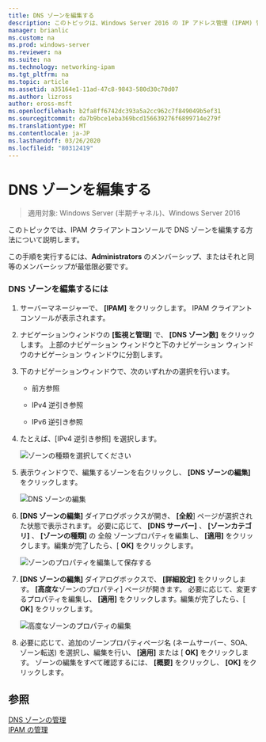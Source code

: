 ```yaml
---
title: DNS ゾーンを編集する
description: このトピックは、Windows Server 2016 の IP アドレス管理 (IPAM) 管理ガイドに含まれています。
manager: brianlic
ms.custom: na
ms.prod: windows-server
ms.reviewer: na
ms.suite: na
ms.technology: networking-ipam
ms.tgt_pltfrm: na
ms.topic: article
ms.assetid: a35164e1-11ad-47c8-9843-580d30c70d07
ms.author: lizross
author: eross-msft
ms.openlocfilehash: b2fa8ff6742dc393a5a2cc962c7f849049b5ef31
ms.sourcegitcommit: da7b9bce1eba369bcd156639276f6899714e279f
ms.translationtype: MT
ms.contentlocale: ja-JP
ms.lasthandoff: 03/26/2020
ms.locfileid: "80312419"
---
```

# <a name="edit-a-dns-zone"></a>DNS ゾーンを編集する

>適用対象: Windows Server (半期チャネル)、Windows Server 2016

このトピックでは、IPAM クライアントコンソールで DNS ゾーンを編集する方法について説明します。  
  
この手順を実行するには、**Administrators** のメンバーシップ、またはそれと同等のメンバーシップが最低限必要です。  
  
### <a name="to-edit-a-dns-zone"></a>DNS ゾーンを編集するには  
  
1.  サーバーマネージャーで、 **[IPAM]** をクリックします。 IPAM クライアントコンソールが表示されます。  
  
2.  ナビゲーションウィンドウの **[監視と管理]** で、 **[DNS ゾーン数]** をクリックします。 上部のナビゲーション ウィンドウと下のナビゲーション ウィンドウのナビゲーション ウィンドウに分割します。  
  
3.  下のナビゲーションウィンドウで、次のいずれかの選択を行います。  
  
    -   前方参照  
  
    -   IPv4 逆引き参照  
  
    -   IPv6 逆引き参照  
  
4.  たとえば、[IPv4 逆引き参照] を選択します。  
  
    ![ゾーンの種類を選択してください](../../media/Edit-a-DNS-Zone/ipam_EditZone_01.jpg)  
  
5.  表示ウィンドウで、編集するゾーンを右クリックし、 **[DNS ゾーンの編集]** をクリックします。  
  
    ![DNS ゾーンの編集](../../media/Edit-a-DNS-Zone/ipam_EditZone_02.jpg)  
  
6.  **[DNS ゾーンの編集]** ダイアログボックスが開き、 **[全般**] ページが選択された状態で表示されます。 必要に応じて、 **[DNS サーバー]** 、 **[ゾーンカテゴリ]** 、 **[ゾーンの種類]** の 全般 ゾーンプロパティを編集し、 **[適用]** をクリックします。編集が完了したら、[ **OK]** をクリックします。  
  
    ![ゾーンのプロパティを編集して保存する](../../media/Edit-a-DNS-Zone/ipam_EditZone_03a.jpg)  
  
7.  **[DNS ゾーンの編集]** ダイアログボックスで、 **[詳細設定]** をクリックします。 **[高度な**ゾーンのプロパティ] ページが開きます。 必要に応じて、変更するプロパティを編集し、 **[適用]** をクリックします。編集が完了したら、[ **OK]** をクリックします。  
  
    ![高度なゾーンのプロパティの編集](../../media/Edit-a-DNS-Zone/ipam_EditZone_04a.jpg)  
  
8.  必要に応じて、追加のゾーンプロパティページ名 (ネームサーバー、SOA、ゾーン転送) を選択し、編集を行い、 **[適用]** または [ **OK]** をクリックします。 ゾーンの編集をすべて確認するには、 **[概要]** をクリックし、 **[OK]** をクリックします。  
  
## <a name="see-also"></a>参照  
[DNS ゾーンの管理](DNS-Zone-Management.md)  
[IPAM の管理](Manage-IPAM.md)  
  


